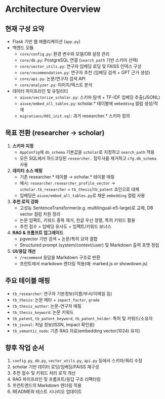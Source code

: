# Architecture Overview

## 현재 구성 요약
- Flask 기반 웹 애플리케이션 (`app.py`)
- 백엔드 모듈
  - `core/config.py`: 환경 변수와 모델/DB 설정 관리
  - `core/db.py`: PostgreSQL 연결 (`search_path` 기반 스키마 선택)
  - `core/vector_utils.py`: 연구자 임베딩 로딩 및 FAISS 인덱스 구성
  - `core/recommendation.py`: 연구자 추천 (임베딩 검색 + GPT 근거 생성)
  - `core/api.py`: 논문/연구자 검색 API
  - `core/analyzer.py`: 이미지/텍스트 분석
- 데이터 파이프라인 및 유틸리티
  - `aiuse/vectorize_scholar.py`: 스키마 탐색 + TF-IDF 임베딩 추출(JSONL)
  - `aiuse/embed_all_tables.py`: scholar.* 테이블에 `embedding` 컬럼 생성/적재
  - `migrations/001_init.sql`: 과거 researcher.* 스키마 정의

## 목표 전환 (researcher → scholar)
1. **스키마 지정**
   - `AppConfig`에 `db_schema` 기본값을 `scholar`로 지정하고 `search_path` 적용
   - 모든 SQL에서 하드코딩된 `researcher.` 접두사를 제거하고 `cfg.db_schema` 사용
2. **데이터 소스 매핑**
   - 기존 researcher.* 테이블 → scholar.* 테이블 매핑
   - 예시: `researcher.researcher_profile_vector` → `scholar.tb_researcher` + `tb_thesis`/`tb_patent` 조인으로 대체
   - 임베딩은 `aiuse/embed_all_tables.py`로 채운 `embedding` 컬럼 사용
3. **추천 로직 강화**
   - 고성능 SentenceTransformer(e.g. multilingual-e5-large)로 교체, DB vector 컬럼 차원 정리
   - 논문 임팩트, 키워드 중복 제거, 한글 우선 정렬, 특허 키워드 활용
   - 추천 점수 = 임베딩 유사도 + 임팩트/키워드 보너스
4. **RAG & 프롬프트 업그레이드**
   - pgvector 기반 검색 + 논문/특허 요약 결합
   - Structured prompt (system/context/user) 및 Markdown 출력 포맷 정립
5. **UI/응답 개선**
   - `/recommend` 응답을 Markdown 구조로 반환
   - 프런트에서 markdown 렌더링 적용(예: marked.js or showdown.js)

## 주요 테이블 매핑
- `tb_researcher`: 연구자 기본정보(이름/부서/이메일 등)
- `tb_thesis`: 논문 메타 + `impact_factor`, `grade`
- `tb_thesis_author`: 논문-연구자 매핑
- `tb_thesis_keyword`: 논문 키워드
- `tb_patent`, `tb_patent_keyword`, `tb_patent_holder`: 특허 및 키워드/소유자
- `tb_jounal`: 저널 정보(ISSN, Impact 확인용)
- `tb_semantic_node`: 기존 RAG 자료(embedding vector(1024) 유지)

## 향후 작업 순서
1. `config.py`, `db.py`, `vector_utils.py`, `api.py` 등에서 스키마/쿼리 수정
2. scholar 기반 데이터 로딩/임베딩/FAISS 재구성
3. 추천 점수 및 키워드 처리 로직 개선
4. RAG 파이프라인 및 프롬프트/응답 구조 리팩터링
5. 프런트엔드의 Markdown 렌더링 적용
6. README와 테스트 시나리오 업데이트



